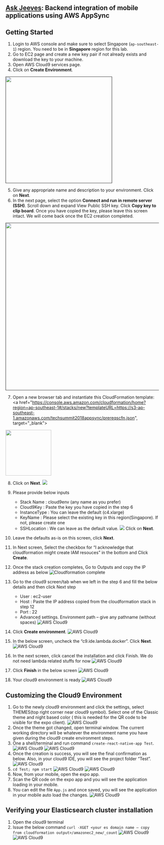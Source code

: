 ## [Ask Jeeves](https://en.wikipedia.org/wiki/Jeeves): Backend integration of mobile applications using AWS AppSync

##  Getting Started

1.	Login to AWS console and make sure to select Singapore (`ap-southeast-1`) region. You need to be in **Singapore** region for this lab. 
2.	Go to EC2 page and create a new key pair if not already exists and download the key to your machine.
3.	Open AWS Cloud9 services page.
4. Click on **Create Environment**.
<a href="">
  <img src="images/aws-cloud9-create.png" width="350" />
</a>

5. Give any appropriate name and description to your environment. Click on **Next**.
6. In the next page, select the option **Connect and run in remote server (SSH)**. Scroll down and expand View Public SSH key. Click **Copy key to clip board**. Once you have copied the key, please leave this screen intact. We will come back once the EC2 creation completed. 
<a href="">
  <img src="images/aws-cloud9-remote-server.png" width="550" />
</a>

7. Open a new browser tab and instantiate this CloudFormation template: 
<a href="https://console.aws.amazon.com/cloudformation/home?region=ap-southeast-1#/stacks/new?templateURL=https://s3-ap-southeast-1.amazonaws.com/techsummit2018appsync/prereqscfn.json", target="_blank">
  <img src="images/aws-cloudformation-button.png" width="150" />
</a>


8. Click on **Next**. ![](images/aws-cloudformation-scr1.png)

9. Please provide below inputs
	* Stack Name :  cloud9env (any name as you prefer)
	* Cloud9Key : Paste the key you have copied in the step 6
	* InstanceType : You can leave the default (c4.xlarge)
	* KeyName : Please select the existing key in this region(Singapore). If not, please create one 
	* SSHLocation : We can leave as the default value.
	![](images/aws-cloudformation-scr2.png) 
	Click on **Next**.
10. Leave the defaults as-is on this screen, click **Next**.
11. In Next screen, Select the checkbox for “I acknowledge that cloudformation might create IAM resouces” in the bottom and Click **Create**.
12. Once the stack creation completes, Go to Outputs and copy the IP address as below ![Cloudformation complete](images/aws-cloudformation-scr3.png)
13. Go to the cloud9 screen/tab when we left in the step 6 and fill the below details and then click Next step
	* User : ec2-user
	* Host : Paste the IP address copied from the cloudformation stack in step 12
	* Port : 22
	* Advanced settings. Environment path – give any pathname (without spaces)
	![AWS Cloud9](images/aws-cloud9-ec2-connect.png)
14. Click **Create environment**.
    ![AWS Cloud9](images/aws-cloud9-ec2-connect2.png)
15. In the below screen, uncheck the “c9.ide.lambda.docker”. Click **Next**.
	![AWS Cloud9](images/aws-cloud9-env-ready1.png)
16. In the next screen, click cancel the installation and click Finish. We do not need lambda related stuffs for now
	![AWS Cloud9](images/aws-cloud9-env-ready2.png)
17. Click **Finish** in the below screen
	![AWS Cloud9](images/aws-cloud9-env-ready3.png)
16. Your cloud9 environment is ready
	![AWS Cloud9](images/aws-cloud9-env-ready4.png)

## Customizing the Cloud9 Environment

1. Go to the newly cloud9 environment and click the settings, select THEMES(top right corner near cloud9 symbol). Select one of the Classic theme and night based color ( this is needed for the QR code to be visible for the expo client).
    ![AWS Cloud9](images/aws-cloud9-theme1.png)
2. Once the theme got changed, open terminal window. The current working directory will be whatever the environment name you have given during the cloud9 create environment steps.
3. One a shell/terminal and run command `create-react-native-app Test`.
    ![AWS Cloud9](images/aws-cloud9-theme2.png)
    ![AWS Cloud9](images/aws-cloud9-theme3.png)
4. Once the creation is success, you will see the final confirmation as below. Also, in your cloud9 IDE, you will see the project folder “Test”.
	![AWS Cloud9](images/aws-cloud9-theme4.png)
5. `cd Test; npm start`
	![AWS Cloud9](images/aws-cloud9-react-app1.png)
	![AWS Cloud9](images/aws-cloud9-react-app2.png)
6. Now, from your mobile, open the expo app.
7. Scan the QR code on the expo app and you will see the application loading in your mobile.
8. You can edit the file `App.js` and once saved, you will see the application in your mobile auto load the changes.
	![AWS Cloud9](images/aws-cloud9-react-app3.png)

## Verifying your Elasticsearch cluster installation

1.	Open the cloud9 terminal
2.	Issue the below command `curl -XGET <your es domain name – copy from cloudformation output>/amazonec2_new/_count`
	![AWS Cloud9](images/aws-cloud9-es1.png)
	![AWS Cloud9](images/aws-cloud9-es2.png)